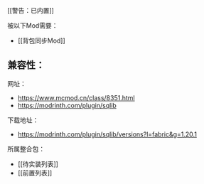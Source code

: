 [[警告：已内置]]

被以下Mod需要：
- [[背包同步Mod]]

兼容性：
- 

网址：
- https://www.mcmod.cn/class/8351.html
- https://modrinth.com/plugin/sqlib

下载地址：
- https://modrinth.com/plugin/sqlib/versions?l=fabric&g=1.20.1

所属整合包：
- [[待实装列表]]
- [[前置列表]]